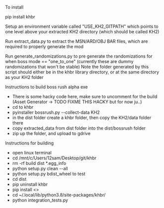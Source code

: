To install

pip install khbr

Setup an environment variable called "USE_KH2_GITPATH" which points to one level above your extracted KH2 directory (which should be called KH2)

Run extract_data.py to extract the MSN/ARD/OBJ BAR files, which are required to properly generate the mod

Run generate_randomizations.py to pre generate the randomizations for when boss mode == "one_to_one" (currently these are dummy randomizations that won't be stable)
    Note the folder generated by this script should either be in the khbr library directory, or at the same directory as your KH2 folder
    

Instructions to build boss rush alpha exe
* There is some hacky code here, make sure to uncomment for the build (Asset Generator -> TODO FIXME THIS HACKY but for now ju..)
* cd to khbr
* pyinstaller bossrush.py --collect-data KH2
* in the dist folder create a khbr folder, then copy the KH2/data folder there
* copy extracted_data from dist folder into the dist/bossrush folder
* zip up the folder, and upload to gdrive

Instructions for building
* open linux terminal
* cd /mnt/c/Users/12sam/Desktop/git/khbr
* rm -rf build dist *.egg_info
* python setup.py clean --all
* python setup.py bdist_wheel
to test
* cd dist
* pip uninstall khbr
* pip install <>
* cd ~/.local/lib/python3.8/site-packages/khbr/
* python integration_tests.py